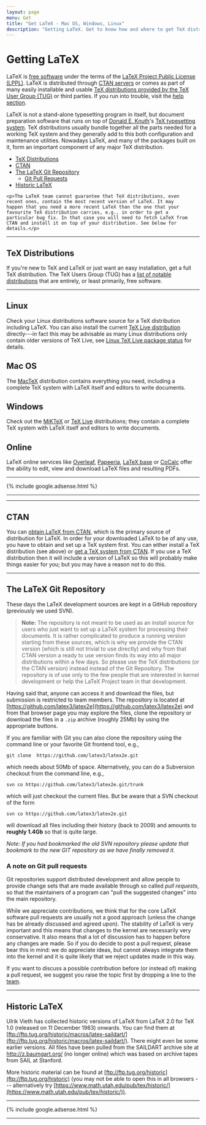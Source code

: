 ```yaml
---
layout: page
menu: Get
title: "Get LaTeX - Mac OS, Windows, Linux"
description: "Getting LaTeX. Get to know how and where to get TeX distributions for Linux, Mac OS, and Windows containing LaTeX and obtaining LaTeX."
---
```


# Getting LaTeX

<div class="row">
  <div class="col cell1of2">
    <p>LaTeX is <a href="https://www.debian.org/intro/free">free
    software</a> under the terms of
    the <a href="{{site.baseurl}}/lppl/">LaTeX Project Public License
    (LPPL)</a>. LaTeX is distributed through <a href="#ctan">CTAN
    servers</a> or comes as part of many easily installable and
    usable <a href="https://www.tug.org/interest.html#free">TeX
    distributions provided by the TeX User Group (TUG)</a> or third
    parties. If you run into trouble, visit
    the <a href="{{site.baseurl}}/help/">help section</a>.</p>
    <p>LaTeX is not a stand-alone typesetting program in itself, but
    document preparation software that runs on top
    of <a href="https://en.wikipedia.org/wiki/Donald_Knuth">Donald
    E. Knuth</a>'s <a href="https://en.wikipedia.org/wiki/TeX">TeX
    typesetting system</a>. TeX distributions usually bundle together
    all the parts needed for a working TeX system and they generally
    add to this both configuration and maintenance utilities. Nowadays
    LaTeX, and many of the packages built on it, form an important
    component of any major TeX distribution.</p>
  </div>
  <div class="col cell1of2">
    <ul class="toc">
      <li><a href="#tex-distributions">TeX Distributions</a></li>
      <li><a href="#ctan">CTAN</a></li>
      <li><a href="#the-latex-git-repository">The LaTeX Git Repository</a>
        <ul>
          <li><a href="#a-note-on-git-pull-requests">Git Pull Requests</a></li>
        </ul>
      </li>
      <li><a href="#historic-latex">Historic LaTeX</a></li>
    </ul>

    <p>The LaTeX team cannot guarantee that TeX distributions, even
    recent ones, contain the most recent version of LaTeX. It may
    happen that you need a more recent LaTeX than the one that your
    favourite TeX distribution carries, e.g., in order to get a
    particular bug fix. In that case you will need to fetch LaTeX from
    CTAN and install it on top of your distribution. See below for
    details.</p>
  </div>
</div>

***


## TeX Distributions

If you're new to TeX and LaTeX or just want an easy installation, get
a full TeX distribution. The TeX Users Group (TUG) has a
  [list of notable distributions](https://www.tug.org/interest.html#free)
that are entirely, or least primarily, free software.

***

<div class="row">
  <div class="col cell1of4">
    <h2><span class="fa fa-linux"></span> Linux</h2>
    <p>Check your Linux distributions software source for a TeX
    distribution including LaTeX. You can also
    install the current <a href="https://www.tug.org/texlive">TeX Live distribution</a>
    directly---in fact this may be advisable as many Linux distributions only contain
    older versions of TeX Live, see
    <a href="https://repology.org/metapackage/texlive/versions">Linux TeX Live package status</a>
    for details.</p>
  </div>
  <div class="col cell1of4">
    <h2><span class="fa fa-apple"></span> Mac OS</h2>
    <p>The <a href="https://www.tug.org/mactex/">MacTeX</a>
    distribution contains everything you need, including a complete
    TeX system with LaTeX itself and editors to write documents.</p>
  </div>
  <div class="col cell1of4">
    <h2><span class="fa fa-windows"></span> Windows</h2>
    <p>Check out the <a href="https://miktex.org/">MiKTeX</a>
    or <a href="https://www.tug.org/texlive">TeX Live</a>
    distributions; they contain a complete TeX system with LaTeX
    itself and editors to write documents.</p>
  </div>
  <div class="col cell1of4">
    <h2><span class="fa fa-globe"></span> Online</h2>
    <p>LaTeX online services
      like
      <a href="https://www.overleaf.com/">Overleaf</a>,
      <a href="https://papeeria.com">Papeeria</a>,
      <a href="https://latexbase.com/">LaTeX base</a>
    or <a href="https://cocalc.com">CoCalc</a>
    offer the
    ability to edit, view and download LaTeX files and resulting
    PDFs.</p>
  </div>
</div>

***

<div class="row">{% include google.adsense.html %}</div><hr>

***

## CTAN

You can [obtain LaTeX from <abbr title="Comprehensive TeX Archive
Network">CTAN</abbr>](https://www.ctan.org/pkg/latex), which is the
primary source of distribution for LaTeX. In order for your downloaded
LaTeX to be of any use, you have to obtain and set up a TeX system
first. You can either install a TeX distribution (see above) or [get a
TeX system from <abbr title="Comprehensive TeX Archive
Network">CTAN</abbr>](https://www.ctan.org/tex-archive/systems).  If
you use a TeX distribution then it will include a version of LaTeX so
this will probably make things easier for you; but you may have a
reason not to do this.

***


## The LaTeX Git Repository

These days the LaTeX development sources are kept in a GitHub
repository (previously we used SVN).

> **Note:** The repository is not meant to be used as an install
> source for users who just want to set up a LaTeX system for
> processing their documents. It is rather complicated to produce a
> running version starting from these sources, which is why we provide
> the CTAN version (which is still not trivial to use directly) and
> why from that CTAN version a ready to use version finds its way into
> all major distributions within a few days. So please use the TeX
> distributions (or the CTAN version) instead instead of the Git
> Repository.  The repository is of use only to the few people that
> are interested in kernel development or help the LaTeX Project team
> in that development.

Having said that, anyone can access it and download the files, but
submission is restricted to team members. The repository is located at
  [https://github.com/latex3/latex2e](https://github.com/latex3/latex2e)
and from that browser page you may explore the files, clone the
repository or download the files in a `.zip` archive (roughly 25Mb) by
using the appropriate buttons.

If you are familiar with Git you can also clone the repository using the
command line or your favorite Git frontend tool, e.g.,

```
git clone  https://github.com/latex3/latex2e.git
```

which needs about 50Mb of space.
Alternatively, you can do a Subversion checkout from the command line, e.g.,

```
svn co https://github.com/latex3/latex2e.git/trunk
```

which will just checkout the current files.
But be aware that a SVN checkout of the form

```
svn co https://github.com/latex3/latex2e.git
```

will download all files including their
history (back to 2009) and amounts to **roughly 1.4Gb** so that is quite large.

*Note: If you had bookmarked the old SVN repository please update that
bookmark to the new GIT repository as we have finally removed it.*




### A note on Git pull requests

Git repositories support distributed development and allow people to
provide change sets that are made available through so called *pull
requests*, so that the maintainers of a program can "pull the suggested
changes" into the main repository.

While we appreciate contributions, we think that for the core LaTeX
software pull requests are usually not a good approach (unless the
change has be already discussed and agreed upon).
The stability of LaTeX is very important and this means that changes to
the kernel are necessarily very conservative. It also means that a lot
of discussion has to happen before any changes are made. So if you do
decide to post a pull request, please bear this in mind: we do
appreciate ideas, but cannot always integrate them into the kernel and
it is quite likely that we reject updates made in this way.

If you want to discuss a possible contribution before (or instead of)
making a pull request, we suggest you raise the topic first by dropping a
line to the [team]({{site.baseurl}}/about/team).




***

## Historic LaTeX

Ulrik Vieth has collected historic versions of LaTeX from LaTeX 2.0
for TeX 1.0 (released on 11 December 1983) onwards. You can find them
at
[ftp://ftp.tug.org/historic/macros/latex-saildart/](ftp://ftp.tug.org/historic/macros/latex-saildart/).
There might even be some earlier versions. All files have been pulled
from the SAILDART archive site at http://z.baumgart.org/ (no longer
online) which was based on archive tapes from SAIL at Stanford.

More historic material can be found at [ftp://ftp.tug.org/historic](ftp://ftp.tug.org/historic) (you may not be able to open this in all browsers ---  alternatively try [https://www.math.utah.edu/pub/tex/historic/](https://www.math.utah.edu/pub/tex/historic/)).

***

<div class="row">{% include google.adsense.html %}</div><hr> 
